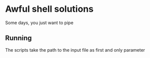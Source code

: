 # Awful shell solutions
Some days, you just want to pipe

## Running
The scripts take the path to the input file as first and only parameter
